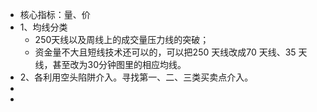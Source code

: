 - 核心指标：量、价
- 1、均线分类
	- 250天线以及周线上的成交量压力线的突破；
	- 资金量不大且短线技术还可以的，可以把250 天线改成70 天线、35 天线，甚至改为30分钟图里的相应均线。
- 2、各利用空头陷阱介入。寻找第一、二、三类买卖点介入。
-
-